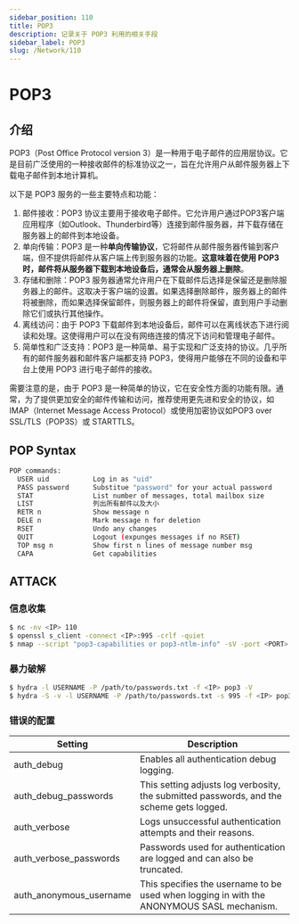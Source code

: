 ```yaml
---
sidebar_position: 110
title: POP3
description: 记录关于 POP3 利用的相关手段
sidebar_label: POP3
slug: /Network/110
---
```

# POP3
## 介绍
POP3（Post Office Protocol version 3）是一种用于电子邮件的应用层协议。它是目前广泛使用的一种接收邮件的标准协议之一，旨在允许用户从邮件服务器上下载电子邮件到本地计算机。

以下是 POP3 服务的一些主要特点和功能：

1. 邮件接收：POP3 协议主要用于接收电子邮件。它允许用户通过POP3客户端应用程序（如Outlook、Thunderbird等）连接到邮件服务器，并下载存储在服务器上的邮件到本地设备。
2. 单向传输：POP3 是一种**单向传输协议**，它将邮件从邮件服务器传输到客户端，但不提供将邮件从客户端上传到服务器的功能。**这意味着在使用 POP3 时，邮件将从服务器下载到本地设备后，通常会从服务器上删除**。
3. 存储和删除：POP3 服务器通常允许用户在下载邮件后选择是保留还是删除服务器上的邮件。这取决于客户端的设置。如果选择删除邮件，服务器上的邮件将被删除，而如果选择保留邮件，则服务器上的邮件将保留，直到用户手动删除它们或执行其他操作。
4. 离线访问：由于 POP3 下载邮件到本地设备后，邮件可以在离线状态下进行阅读和处理。这使得用户可以在没有网络连接的情况下访问和管理电子邮件。
5. 简单性和广泛支持：POP3 是一种简单、易于实现和广泛支持的协议。几乎所有的邮件服务器和邮件客户端都支持 POP3，使得用户能够在不同的设备和平台上使用 POP3 进行电子邮件的接收。

需要注意的是，由于 POP3 是一种简单的协议，它在安全性方面的功能有限。通常，为了提供更加安全的邮件传输和访问，推荐使用更先进和安全的协议，如 IMAP（Internet Message Access Protocol）或使用加密协议如POP3 over SSL/TLS（POP3S）或 STARTTLS。

## POP Syntax

```bash
POP commands:
  USER uid           Log in as "uid"
  PASS password      Substitue "password" for your actual password
  STAT               List number of messages, total mailbox size
  LIST               列出所有邮件以及大小
  RETR n             Show message n
  DELE n             Mark message n for deletion
  RSET               Undo any changes
  QUIT               Logout (expunges messages if no RSET)
  TOP msg n          Show first n lines of message number msg
  CAPA               Get capabilities
```

## ATTACK
### 信息收集

```bash
$ nc -nv <IP> 110
$ openssl s_client -connect <IP>:995 -crlf -quiet
$ nmap --script "pop3-capabilities or pop3-ntlm-info" -sV -port <PORT> <IP> #All are default scripts   # pop3-ntlm-info 将会返回一些敏感的数据比如 Windows 版本
```

### 暴力破解

```bash
$ hydra -l USERNAME -P /path/to/passwords.txt -f <IP> pop3 -V
$ hydra -S -v -l USERNAME -P /path/to/passwords.txt -s 995 -f <IP> pop3 -V
```

### 错误的配置

| Setting | Description |
| --- | --- |
| auth_debug | Enables all authentication debug logging. |
| auth_debug_passwords | This setting adjusts log verbosity, the submitted passwords, and the scheme gets logged. |
| auth_verbose | Logs unsuccessful authentication attempts and their reasons. |
| auth_verbose_passwords | Passwords used for authentication are logged and can also be truncated. |
| auth_anonymous_username | This specifies the username to be used when logging in with the ANONYMOUS SASL mechanism. |